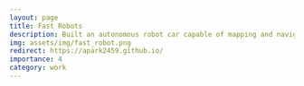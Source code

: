 ```yaml
---
layout: page
title: Fast Robots
description: Built an autonomous robot car capable of mapping and navigating its surroundings, all from scratch.
img: assets/img/fast_robot.png
redirect: https://apark2459.github.io/
importance: 4
category: work
---
```

